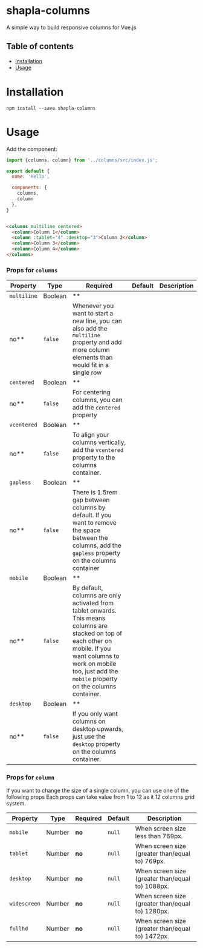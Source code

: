 # shapla-columns

A simple way to build responsive columns for Vue.js

## Table of contents

- [Installation](#installation)
- [Usage](#usage)

# Installation

```
npm install --save shapla-columns
```

# Usage

Add the component:

```js
import {columns, column} from '../columns/src/index.js';

export default {
  name: 'Hello',

  components: {
    columns,
    column
  },
}

```

```html

<columns multiline centered>
  <column>Column 1</column>
  <column :tablet="4" :desktop="3">Column 2</column>
  <column>Column 3</column>
  <column>Column 4</column>
</columns>
```

### Props for `columns`

| Property      | Type      | Required  | Default   | Description                                                                                                                                                                                                                    |
|---------------|-----------|-----------|-----------|--------------------------------------------------------------------------------------------------------------------------------------------------------------------------------------------------------------------------------|
| `multiline`   | Boolean   | **
no**    | `false`   | Whenever you want to start a new line, you can also add the `multiline` property and add more column elements than would fit in a single row                                                                                   |
| `centered`    | Boolean   | **
no**    | `false`   | For centering columns, you can add the `centered` property                                                                                                                                                                     |
| `vcentered`   | Boolean   | **
no**    | `false`   | To align your columns vertically, add the `vcentered` property to the columns container.                                                                                                                                       |
| `gapless`     | Boolean   | **
no**    | `false`   | There is 1.5rem gap between columns by default. If you want to remove the space between the columns, add the `gapless` property on the columns container                                                                       |
| `mobile`      | Boolean   | **
no**    | `false`   | By default, columns are only activated from tablet onwards. This means columns are stacked on top of each other on mobile. If you want columns to work on mobile too, just add the `mobile` property on the columns container. |
| `desktop`     | Boolean   | **
no**    | `false`   | If you only want columns on desktop upwards, just use the `desktop` property on the columns container. |

### Props for `column`

If you want to change the size of a single column, you can use one of the following props Each props can take value from
1 to 12 as it 12 columns grid system.

| Property      | Type     | Required  | Default  | Description                                         |
|---------------|----------|-----------|----------|-----------------------------------------------------|
| `mobile`      | Number   | **no**    | `null`   | When screen size less than 769px.                   |
| `tablet`      | Number   | **no**    | `null`   | When screen size (greater than/equal to) 769px.     |
| `desktop`     | Number   | **no**    | `null`   | When screen size (greater than/equal to) 1088px.    |
| `widescreen`  | Number   | **no**    | `null`   | When screen size (greater than/equal to) 1280px.    |
| `fullhd`      | Number   | **no**    | `null`   | When screen size (greater than/equal to) 1472px.    |
